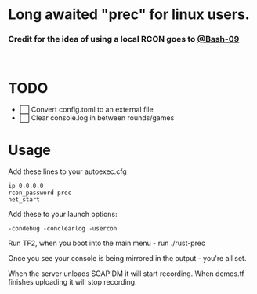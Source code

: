 # Long awaited "prec" for linux users.

### Credit for the idea of using a local RCON goes to [@Bash-09](https://github.com/Bash-09)
<br>

# TODO
- :white_large_square: Convert config.toml to an external file 
- :white_large_square: Clear console.log in between rounds/games

# Usage

Add these lines to your autoexec.cfg

```
ip 0.0.0.0
rcon_password prec
net_start
```

Add these to your launch options:

```-condebug -conclearlog -usercon```

Run TF2, when you boot into the main menu - run ./rust-prec

Once you see your console is being mirrored in the output - you're all set.

When the server unloads SOAP DM it will start recording.
When demos.tf finishes uploading it will stop recording.
